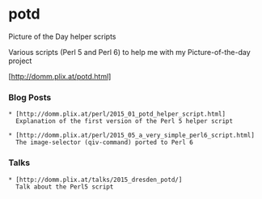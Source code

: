 # potd
Picture of the Day helper scripts

Various scripts (Perl 5 and Perl 6) to help me with my Picture-of-the-day project

[http://domm.plix.at/potd.html]

### Blog Posts

    * [http://domm.plix.at/perl/2015_01_potd_helper_script.html]
      Explanation of the first version of the Perl 5 helper script

    * [http://domm.plix.at/perl/2015_05_a_very_simple_perl6_script.html]
      The image-selector (qiv-command) ported to Perl 6

### Talks

    * [http://domm.plix.at/talks/2015_dresden_potd/]
      Talk about the Perl5 script

